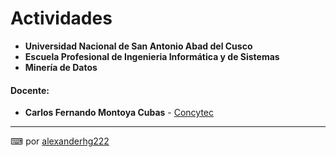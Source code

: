 # Actividades
- **Universidad Nacional de San Antonio Abad del Cusco**
- **Escuela Profesional de Ingenieria Informática y de Sistemas**
- **Minería de Datos**
#### **Docente**:
- **Carlos Fernando Montoya Cubas** - [Concytec](http://dina.concytec.gob.pe/appDirectorioCTI/VerDatosInvestigador.do;jsessionid=0a57f731d8f19e91a96dd3446392?id_investigador=19358)
---

⌨  por [alexanderhg222](https://github.com/alexanderhg222)

